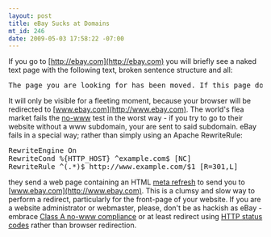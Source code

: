 ```yaml
--- 
layout: post
title: eBay Sucks at Domains
mt_id: 246
date: 2009-05-03 17:58:22 -07:00
---
```

If you go to [http://ebay.com](http://ebay.com) you will briefly see a naked text page with the following text, broken sentence structure and all:

<pre>
The page you are looking for has been moved. If this page does not redirect you in 10 Secs,lease click here.
</pre>

It will only be visible for a fleeting moment, because your browser will be redirected to [www.ebay.com](http://www.ebay.com).  The world's flea market fails the [no-www](http://no-www.org/faq.php) test in the worst way - if you try to go to their website without a www subdomain, your are sent to said subdomain.  eBay fails in a special way; rather than simply using an Apache RewriteRule:

<pre class="brush: bash;">
RewriteEngine On
RewriteCond %{HTTP_HOST} ^example.com$ [NC]
RewriteRule ^(.*)$ http://www.example.com/$1 [R=301,L]
</pre>

they send a web page containing an HTML [meta refresh](http://en.wikipedia.org/wiki/Meta_refresh) to send you to [www.ebay.com](http://www.ebay.com).  This is a clumsy and slow way to perform a redirect, particularly for the front-page of your website.  If you are a website administrator or webmaster, please, don't be as hackish as eBay - embrace [Class A no-www compliance](http://no-www.org/faq.php) or at least redirect using [HTTP status codes](http://en.wikipedia.org/wiki/List_of_HTTP_status_codes#3xx_Redirection) rather than browser redirection.

